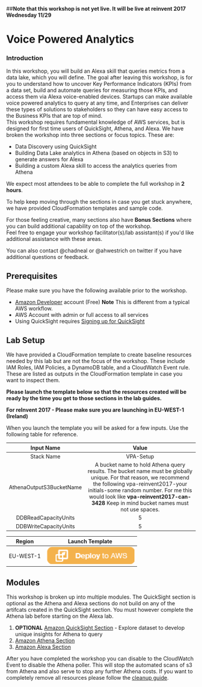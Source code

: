 ##**Note that this workshop is not yet live.  It will be live at reinvent 2017 Wednesday 11/29**

# Voice Powered Analytics

### Introduction
In this workshop, you will build an Alexa skill that queries metrics from a data lake, which you will define.  The goal after leaving this workshop, is for you to understand how to uncover Key Performance Indicators (KPIs) from a data set, build and automate queries for measuring those KPIs, and access them via Alexa voice-enabled devices.  Startups can make  available voice powered analytics to query at any time, and Enterprises can deliver these types of solutions to stakeholders so they can have easy access to the Business KPIs that are top of mind.         
This workshop requires fundamental knowledge of AWS services, but is designed for first time users of QuickSight, Athena, and Alexa. We have broken the workshop into three sections or focus topics. 
These are:

* Data Discovery using QuickSight
* Building Data Lake analytics in Athena (based on objects in S3) to generate answers for Alexa
* Building a custom Alexa skill to access the analytics queries from Athena

We expect most attendees to be able to complete the full workshop in **2 hours**. 

To help keep moving through the sections in case you get stuck anywhere, we have provided CloudFormation templates and sample code.

For those feeling creative, many sections also have **Bonus Sections** where you can build additional capability on top of the workshop.  
Feel free to engage your workshop facilitator(s)/lab assistant(s) if you'd like additional assistance with these areas.  

You can also contact @chadneal or @ahwestrich on twitter if you have additional questions or feedback.

## Prerequisites

Please make sure you have the following available prior to the workshop.

* <a href="https://developer.amazon.com/alexa" target="_blank">Amazon Developer</a> account (Free) **Note** This is different from a typical AWS workflow. 
* AWS Account with admin or full access to all services
* Using QuickSight requires <a href="http://docs.aws.amazon.com/quicksight/latest/user/sign-up-existing.html" target="_blank">Signing up for QuickSight</a>

## Lab Setup

We have provided a CloudFormation template to create baseline resources needed by this lab but are not the focus of the workshop. These include IAM Roles, IAM Policies, a DynamoDB table, and a CloudWatch Event rule. These are listed as outputs in the CloudFormation template in case you want to inspect them.

**Please launch the template below so that the resources created will be ready by the time you get to those sections in the lab guides.** 

**For reInvent 2017 - Please make sure you are launching in EU-WEST-1 (Ireland)**

When you launch the template you will be asked for a few inputs. Use the following table for reference. 

Input Name | Value
:---: | :---:
Stack Name | VPA-Setup
AthenaOutputS3BucketName | A bucket name to hold Athena query results. The bucket name must be globally unique. For that reason, we recommend the following vpa-reinvent2017-your initials-some random number. For me this would look like **vpa-reinvent2017-can-3428** Keep in mind bucket names must not use spaces.
DDBReadCapacityUnits | 5
DDBWriteCapacityUnits | 5

Region | Launch Template
:---: | :---:
EU-WEST-1 | <a href="https://console.aws.amazon.com/cloudformation/home?region=eu-west-1#/stacks/new?stackName=VPA-Setup&templateURL=https://s3.amazonaws.com/aws-vpa-tweets/setup/vpa_setup.yaml" target="_blank"><IMG SRC="/media/images/CFN_Image_01.png"></a>

## Modules

This workshop is broken up into multiple modules. The QuickSight section is optional as the Athena and Alexa sections do not build on any of the artifcats created in the QuickSight section. 
You must however complete the Athena lab before starting on the Alexa lab. 

1. **OPTIONAL** [Amazon QuickSight Section](README-QuickSight.md) - Explore dataset to develop unique insights for Athena to query 
1. [Amazon Athena Section](README-Athena.md)
1. [Amazon Alexa Section](README-Alexa.md)

After you have completed the workshop you can disable to the CloudWatch Event to disable the Athena poller. This will stop the automated scans of s3 from Athena and also serve to stop any further Athena costs. If you want to completely remove all resources please follow the [cleanup guide](README-Cleanup.md).

